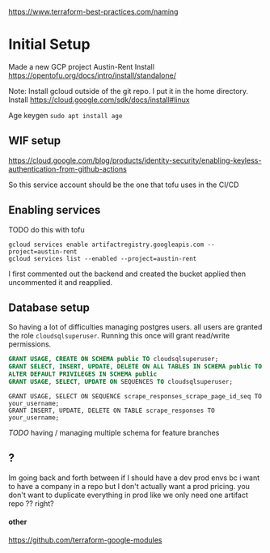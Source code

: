 https://www.terraform-best-practices.com/naming

# Initial Setup
Made a new GCP project Austin-Rent
Install https://opentofu.org/docs/intro/install/standalone/

Note: Install gcloud outside of the git repo. I put it in the home directory.
Install https://cloud.google.com/sdk/docs/install#linux

Age keygen
`sudo apt install age`


## WIF setup
https://cloud.google.com/blog/products/identity-security/enabling-keyless-authentication-from-github-actions

So this service account should be the one that tofu uses in the CI/CD


## Enabling services
TODO do this with tofu
```
gcloud services enable artifactregistry.googleapis.com --project=austin-rent
gcloud services list --enabled --project=austin-rent
```

I first commented out the backend and created the bucket applied then uncommented it and reapplied.


## Database setup
So having a lot of difficulties managing postgres users. all users are granted the role `cloudsqlsuperuser`.
Running this once will grant read/write permissions.
```sql
GRANT USAGE, CREATE ON SCHEMA public TO cloudsqlsuperuser;
GRANT SELECT, INSERT, UPDATE, DELETE ON ALL TABLES IN SCHEMA public TO cloudsqlsuperuser;
ALTER DEFAULT PRIVILEGES IN SCHEMA public
GRANT USAGE, SELECT, UPDATE ON SEQUENCES TO cloudsqlsuperuser;
```

```
GRANT USAGE, SELECT ON SEQUENCE scrape_responses_scrape_page_id_seq TO your_username;
GRANT INSERT, UPDATE, DELETE ON TABLE scrape_responses TO your_username;
```
*TODO* having / managing multiple schema for feature branches

## ?
Im going back and forth between if I should have a dev prod envs bc i want to have a company in a repo but I don't actually want a prod pricing.
you don't want to duplicate everything in prod like we only need one artifact repo ?? right?


#### other
https://github.com/terraform-google-modules
